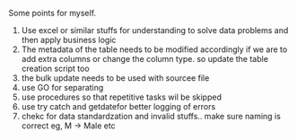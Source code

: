Some points for myself.
1. Use excel or similar stuffs for understanding to solve data problems and then apply business logic
2. The metadata of the table needs to be modified accordingly if we are to add extra columns or change the column type. so update the table creation script too
3. the bulk update needs to be used with sourcee file
4. use GO for separating
5. use procedures so that repetitive tasks wil be skipped
6. use try catch and getdatefor better logging of errors
7. chekc for data standardzation and invalid stuffs.. make sure naming is correct eg, M -> Male etc
